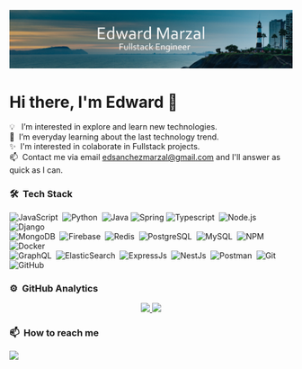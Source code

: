 ![Edward Marzal Banner](https://raw.githubusercontent.com/EdMarzal97/EdMarzal97/main/Banner-Edward-Marzal.jpg)
# Hi there, I'm Edward 👋
💡 &nbsp; I’m interested in explore and learn new technologies.\
🌱&nbsp; I’m everyday learning about the last technology trend.\
✨&nbsp; I'm interested in colaborate in Fullstack projects.\
📫&nbsp; Contact me via email edsanchezmarzal@gmail.com and I'll answer as quick as I can.



### 🛠 &nbsp;Tech Stack

![JavaScript](https://img.shields.io/badge/-JavaScript-05122A?style=flat&logo=javascript)&nbsp;
![Python](https://img.shields.io/badge/-Python-05122A?style=flat&logo=python)&nbsp;
![Java](https://img.shields.io/badge/java-05122A?style=flat&logo=openjdk&logoColor=white)
![Spring](https://img.shields.io/badge/spring-05122A?style=flat&logo=spring&logoColor=white)
![Typescript](https://img.shields.io/badge/TypeScript-05122A?style=flat&logo=typescript)&nbsp;
![Node.js](https://img.shields.io/badge/-Node.js-05122A?style=flat&logo=node.js)&nbsp;
![Django](https://img.shields.io/badge/Django-05122A?style=flat&logo=django)&nbsp;\
![MongoDB](https://img.shields.io/badge/MongoDB-05122A?style=flat&logo=mongodb)&nbsp;
![Firebase](https://img.shields.io/badge/firebase-05122A?style=flat&logo=firebase)&nbsp;
![Redis](https://img.shields.io/badge/Redis-05122A?style=flat&logo=redis)&nbsp;
![PostgreSQL](https://img.shields.io/badge/PostgreSQL-05122A?style=flat&logo=postgresql)&nbsp;
![MySQL](https://img.shields.io/badge/MySQL-05122A?style=flat&logo=mysql)&nbsp;
![NPM](https://img.shields.io/badge/npm-05122A?style=flat&logo=npm)&nbsp;
![Docker](https://img.shields.io/badge/Docker-05122A?style=flat&logo=docker)&nbsp;\
![GraphQL](https://img.shields.io/badge/GraphQl-05122A?style=flat&logo=graphql)&nbsp;
![ElasticSearch](https://img.shields.io/badge/ElasticSearch-05122A?style=flat&logo=elasticsearch)&nbsp;
![ExpressJs](https://img.shields.io/badge/Express.js-05122A?style=flat&logo=express)&nbsp;
![NestJs](https://img.shields.io/badge/nestjs-05122A?style=flat&logo=nestjs&logoColor=FF0000)&nbsp;
![Postman](https://img.shields.io/badge/Postman-05122A?style=flat&logo=Postman)&nbsp;
![Git](https://img.shields.io/badge/-Git-05122A?style=flat&logo=git)&nbsp;
![GitHub](https://img.shields.io/badge/-GitHub-05122A?style=flat&logo=github)&nbsp;


### ⚙️ &nbsp;GitHub Analytics

<p align="center">
<a href="https://github.com/EdMarzal97">
  <img height="180em" src="https://github-readme-stats-eight-theta.vercel.app/api?username=EdMarzal97&show_icons=true&theme=algolia&include_all_commits=true&count_private=true"/>
  <img height="180em" src="https://github-readme-stats-eight-theta.vercel.app/api/top-langs/?username=EdMarzal97&layout=compact&langs_count=8&theme=algolia"/>
</a>
</p>

### 📫 &nbsp;How to reach me
<a href="https://www.linkedin.com/in/edsanchezmarzal/" target="_blank" rel="noopener noreferrer"><img src="https://img.shields.io/badge/-Edward%20Marzal%20-0077B5?style=flat&logo=Linkedin&logoColor=white"/></a>
